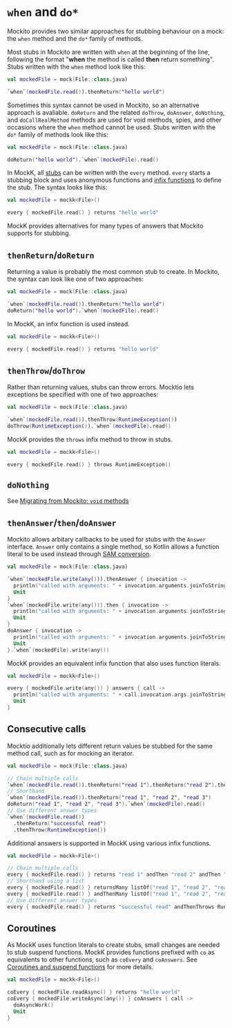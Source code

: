 # `when` and `do*`

Mockito provides two similar approaches for stubbing behaviour on a mock: the `when` method and the `do*` family of methods.

Most stubs in Mockito are written with `when` at the beginning of the line, following the format "**when** the method is called **then** return something". Stubs written with the `when` method look like this:

```kotlin
val mockedFile = mock(File::class.java)

`when`(mockedFile.read()).thenReturn("hello world")
```

Sometimes this syntax cannot be used in Mockito, so an alternative approach is avaliable. `doReturn` and the related `doThrow`, `doAnswer`, `doNothing`, and `doCallRealMethod` methods are used for void methods, spies, and other occasions where the `when` method cannot be used. Stubs written with the `do*` family of methods look like this:

```kotlin
val mockedFile = mock(File::class.java)

doReturn("hello world").`when`(mockedFile).read()
```

In MockK, all [stubs](../mocking/stubbing.md) can be written with the `every` method. `every` starts a stubbing block and uses anonymous functions and [infix functions](https://kotlinlang.org/docs/reference/functions.html#infix-notation) to define the stub. The syntax looks like this:

```kotlin
val mockedFile = mockk<File>()

every { mockedFile.read() } returns "hello world"
```

MockK provides alternatives for many types of answers that Mockito supports for stubbing.

## `thenReturn`/`doReturn`

Returning a value is probably the most common stub to create. In Mockito, the syntax can look like one of two approaches:

```kotlin
val mockedFile = mock(File::class.java)

`when`(mockedFile.read()).thenReturn("hello world")
doReturn("hello world").`when`(mockedFile).read()
```

In MockK, an infix function is used instead.

```kotlin
val mockedFile = mockk<File>()

every { mockedFile.read() } returns "hello world"
```

## `thenThrow`/`doThrow`

Rather than returning values, stubs can throw errors. Mocktio lets exceptions be specified with one of two approaches:

```kotlin
val mockedFile = mock(File::class.java)

`when`(mockedFile.read()).thenThrow(RuntimeException())
doThrow(RuntimeException()).`when`(mockedFile).read()
```

MockK provides the `throws` infix method to throw in stubs.

```kotlin
val mockedFile = mockk<File>()

every { mockedFile.read() } throws RuntimeException()
```

## `doNothing`

See [Migrating from Mockito: `void` methods](./void.md)

## `thenAnswer`/`then`/`doAnswer`

Mockito allows arbitary callbacks to be used for stubs with the `Answer` interface. `Answer` only contains a single method, so Kotlin allows a function literal to be used instead through [SAM conversion](https://kotlinlang.org/docs/reference/java-interop.html#sam-conversions).

```kotlin
val mockedFile = mock(File::class.java)

`when`(mockedFile.write(any())).thenAnswer { invocation ->
  println("called with arguments: " + invocation.arguments.joinToString())
  Unit
}
`when`(mockedFile.write(any())).then { invocation ->
  println("called with arguments: " + invocation.arguments.joinToString())
  Unit
}
doAnswer { invocation ->
  println("called with arguments: " + invocation.arguments.joinToString())
  Unit
}.`when`(mockedFile).write(any())
```

MockK provides an equivalent infix function that also uses function literals.

```kotlin
val mockedFile = mockk<File>()

every { mockedFile.write(any()) } answers { call ->
  println("called with arguments: " + call.invocation.args.joinToString())
  Unit
}
```

## Consecutive calls

Mocktio additionally lets different return values be stubbed for the same method call, such as for mocking an iterator.

```kotlin
val mockedFile = mock(File::class.java)

// Chain multiple calls
`when`(mockedFile.read()).thenReturn("read 1").thenReturn("read 2").thenReturn("read 3")
// Shorthand
`when`(mockedFile.read()).thenReturn("read 1", "read 2", "read 3")
doReturn("read 1", "read 2", "read 3").`when`(mockedFile).read()
// Use different answer types
`when`(mockedFile.read())
  .thenReturn("successful read")
  .thenThrow(RuntimeException())
```

Additional answers is supported in MockK using various infix functions.

```kotlin
val mockedFile = mockk<File>()

// Chain multiple calls
every { mockedFile.read() } returns "read 1" andThen "read 2" andThen "read 3"
// Shorthand using a list
every { mockedFile.read() } returnsMany listOf("read 1", "read 2", "read 3")
every { mockedFile.read() } andThenMany listOf("read 1", "read 2", "read 3")
// Use different answer types
every { mockedFile.read() } returns "successful read" andThenThrows RuntimeException()
```

## Coroutines

As MockK uses function literals to create stubs, small changes are needed to stub suspend functions. MockK provides functions prefixed with `co` as equivalents to other functions, such as `coEvery` and `coAnswers`. See [Coroutines and suspend functions](../matching/coroutines.md) for more details.

```kotlin
val mockedFile = mockk<File>()

coEvery { mockedFile.readAsync() } returns "hello world"
coEvery { mockedFile.writeAsync(any()) } coAnswers { call ->
  doAsyncWork()
  Unit
}
```
